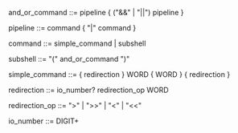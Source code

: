 and_or_command   ::= pipeline { ("&&" | "||") pipeline }

pipeline         ::= command { "|" command }

command          ::= simple_command
                   | subshell

subshell         ::= "(" and_or_command ")"

simple_command ::= { redirection } WORD { WORD } { redirection }

redirection      ::= io_number? redirection_op WORD

redirection_op   ::= ">" | ">>" | "<" | "<<"

io_number        ::= DIGIT+
